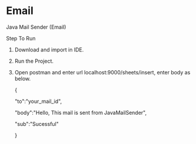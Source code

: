 # Email
Java Mail Sender (Email) 


Step To Run

1. Download and import in IDE.


2. Run the Project.


2. Open postman and enter url localhost:9000/sheets/insert, enter body as below.
     
     {
     
    "to":"your_mail_id",
    
    
    
    "body":"Hello, This mail is sent from JavaMailSender",
    
    
    
    "sub":"Sucessful"
    
    
    
     }
     
